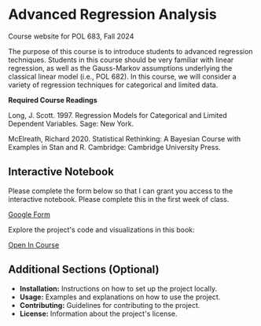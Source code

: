 # Advanced Regression Analysis

Course website for POL 683, Fall 2024

The purpose of this course is to introduce students to advanced regression techniques. Students in this course should be very familiar with linear regression, as well as the Gauss-Markov assumptions underlying the classical linear model (i.e., POL 682). In this course, we will consider a variety of regression techniques for categorical and limited data.

**Required Course Readings**

Long, J. Scott. 1997. Regression Models for Categorical and Limited Dependent Variables. Sage: New York.

McElreath, Richard 2020. Statistical Rethinking: A Bayesian Course with Examples in Stan and R. Cambridge: Cambridge University Press.

## Interactive Notebook

Please complete the form below so that I can grant you access to the interactive notebook. Please complete this in the first week of class.

[Google Form](https://forms.gle/7x28XCeMneSuiqaW7) 

Explore the project's code and visualizations in this book:

[Open In Course ](https://advancedregression.com) 


## Additional Sections (Optional)

* **Installation:** Instructions on how to set up the project locally.
* **Usage:** Examples and explanations on how to use the project.
* **Contributing:** Guidelines for contributing to the project.
* **License:** Information about the project's license.   

